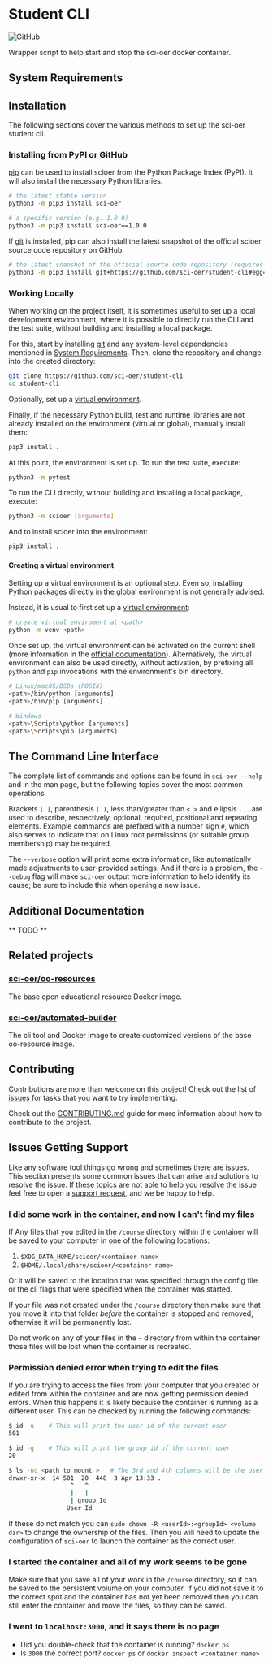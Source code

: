 # Student CLI
![GitHub](https://img.shields.io/github/license/sci-oer/student-cli?style=plastic)


Wrapper script to help start and stop the sci-oer docker container.


## System Requirements
[System Requirements]: #system-requirements

## Installation

The following sections cover the various methods to set up the sci-oer student cli.

### Installing from PyPI or GitHub
[Installing from PyPI or GitHub]: #installing-from-pypi-or-github

[pip] can be used to install scioer from the Python Package Index (PyPI).
It will also install the necessary Python libraries.


```bash
# the latest stable version
python3 -m pip3 install sci-oer

# a specific version (e.g. 1.0.0)
python3 -m pip3 install sci-oer==1.0.0
```

If [git] is installed, pip can also install the latest snapshot of the official
scioer source code repository on GitHub.

```bash
# the latest snapshot of the official source code repository (requires git)
python3 -m pip3 install git+https://github.com/sci-oer/student-cli#egg=scioer
```

[git]: https://git-scm.com/
[pip]: https://pip.pypa.io/en/stable/


### Working Locally

When working on the project itself, it is sometimes useful to set up a local development environment, where it is possible to directly run the CLI and the test suite, without building and installing a local package.

For this, start by installing [git] and any system-level dependencies mentioned in [System Requirements]. Then, clone the repository and change into the created directory:

```bash
git clone https://github.com/sci-oer/student-cli
cd student-cli
```

Optionally, set up a [virtual environment].

Finally, if the necessary Python build, test and runtime libraries are not already installed on the environment (virtual or global), manually install them:

```bash
pip3 install .
```

At this point, the environment is set up. To run the test suite, execute:

```bash
python3 -m pytest
```
To run the CLI directly, without building and installing a local package, execute:

```bash
python3 -m scioer [arguments]
```
And to install scioer into the environment:

```bash
pip3 install .
```


#### Creating a virtual environment
[Creating a virtual environment]: #creating-a-virtual-environment

Setting up a virtual environment is an optional step.  Even so, installing
Python packages directly in the global environment is not generally advised.

Instead, it is usual to first set up a [virtual environment]:

```bash
# create virtual enviroment at <path>
python -m venv <path>
```

Once set up, the virtual environment can be activated on the current shell
(more information in the [official documentation][virtual environment]).
Alternatively, the virtual environment can also be used directly, without
activation, by prefixing all `python` and `pip` invocations with the
environment's bin directory.

```bash
# Linux/macOS/BSDs (POSIX)
<path>/bin/python [arguments]
<path>/bin/pip [arguments]

# Windows
<path>\Scripts\python [arguments]
<path>\Scripts\pip [arguments]
```

[virtual environment]: https://docs.python.org/3/library/venv.html

## The Command Line Interface

The complete list of commands and options can be found in `sci-oer --help` and in the man page, but the following topics cover the most common operations.

Brackets `[ ]`, parenthesis `( )`, less than/greater than `< >` and ellipsis `...` are used to describe, respectively, optional, required, positional and repeating elements.
Example commands are prefixed with a number sign `#`, which also serves to indicate that on Linux root permissions (or suitable group membership) may be required.

The `--verbose` option will print some extra information, like automatically made adjustments to user-provided settings.
And if there is a problem, the `--debug` flag will make `sci-oer` output more information to help identify its cause; be sure to include this when opening a new issue.

## Additional Documentation

** TODO **

## Related projects
[Related projects]: #related-projects

### [sci-oer/oo-resources](https://github.com/sci-oer/oo-resources)

The base open educational resource Docker image.


### [sci-oer/automated-builder](https://github.com/sci-oer/automated-builder)

The cli tool and Docker image to create customized versions of the base oo-resource image.

## Contributing

Contributions are more than welcome on this project!
Check out the list of [issues](https://github.com/sci-oer/student-cli) for tasks that you want to try implementing.

Check out the [CONTRIBUTING.md](.github/CONTRIBUTING.md) guide for more information about how to contribute to the project.


## Issues Getting Support

Like any software tool things go wrong and sometimes there are issues.
This section presents some common issues that can arise and solutions to resolve the issue.
If these topics are not able to help you resolve the issue feel free to open a [support request], and we be happy to help.

[support request]: https://github.com/sci-oer/student-cli/issues/new

### I did some work in the container, and now I can't find my files

If Any files that you edited in the `/course` directory within the container will be saved to your computer in one of the following locations:

1. `$XDG_DATA_HOME/scioer/<container name>`
2. `$HOME/.local/share/scioer/<container name>`

Or it will be saved to the location that was specified through the config file or the cli flags that were specified when the container was started.

If your file was not created under the `/course` directory then make sure that you move it into that folder _before_ the container is stopped and removed, otherwise it will be permanently lost.

Do not work on any of your files in the `~` directory from within the container those files will be lost when the container is recreated.

### Permission denied error when trying to edit the files

If you are trying to access the files from your computer that you created or edited from within the container and are now getting permission denied errors.
When this happens it is likely because the container is running as a different user.
This can be checked by running the following commands:

```bash
$ id -u    # This will print the user id of the current user
501

$ id -g    # This will print the group id of the current user
20

$ ls -nd <path to mount >   # The 3rd and 4th columns will be the user id and group id that own the files
drwxr-xr-x  14 501  20  448  3 Apr 13:33 .
                 ^   ^
                 |   |
                 | group Id
                User Id
```

If these do not match you can `sudo chown -R <userId>:<groupId> <volume dir>` to change the ownership of the files.
Then you will need to update the configuration of `sci-oer` to launch the container as the correct user.

### I started the container and all of my work seems to be gone

Make sure that you save all of your work in the `/course` directory, so it can be saved to the persistent volume on your computer.
If you did not save it to the correct spot and the container has not yet been removed then you can still enter the container and move the files, so they can be saved.

### I went to `localhost:3000`, and it says there is no page

- Did you double-check that the container is running? `docker ps`
- Is `3000` the correct port? `docker ps` or `docker inspect <container name>`

